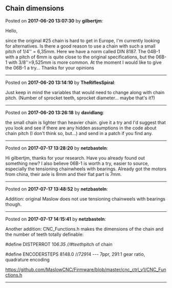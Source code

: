 ## Chain dimensions
Posted on **2017-06-20 13:07:30** by **gilbertjm**:

Hello,

since the original #25 chain is hard to get in Europe, I'm currently looking for alternatives. Is there a good reason to use a chain with such a small pitch of 1/4'' = 6,35mm. Here we have a norm called DIN 8187. The 04B-1 with a pitch of 6mm is quite close to the original specifications, but the 06B-1 with 3/8''=9,525mm is more common. At the moment I would like to give the 06B-1 a try... Thanks for your opinions

---

Posted on **2017-06-20 13:14:10** by **TheRiflesSpiral**:

Just keep in mind the variables that would need to change along with chain pitch. (Number of sprocket teeth, sprocket diameter... maybe that's it?)

---

Posted on **2017-06-20 13:26:18** by **davidlang**:

the small chain is lighter than heavier chain. give it a try and I'd suggest that you look and see if there are any hidden assumptions in the code about chain pitch (I don't think so, but...) and send in a patch if you find any.

---

Posted on **2017-07-17 13:28:20** by **netzbasteln**:

Hi gilbertjm, thanks for your research. Have you already found out something new? I also believe 06B-1 is worth a try, easier to source, especially the tensioning chainwheels with bearings. Already got the motors from china, their axle is 8mm and their flat part is 7mm.

---

Posted on **2017-07-17 13:48:52** by **netzbasteln**:

Addition: original Maslow does not use tensioning chainweels with bearings though.

---

Posted on **2017-07-17 14:15:41** by **netzbasteln**:

Another addition: CNC_Functions.h makes the dimensions of the chain and the number of teeth totally definable:



#define DISTPERROT     10*6.35 //#teeth*pitch of chain

#define ENCODERSTEPS   8148.0 //7*291*4 --- 7ppr, 291:1 gear ratio, quadrature encoding



https://github.com/MaslowCNC/Firmware/blob/master/cnc_ctrl_v1/CNC_Functions.h

---

